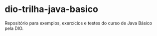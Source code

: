 # dio-trilha-java-basico
Repositório para exemplos, exercícios e testes do curso de Java Básico pela DIO.
